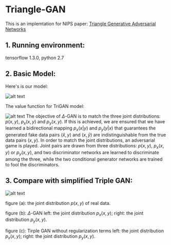 # Triangle-GAN
This is an implemtation for NIPS paper: [Triangle Generative Adversarial Networks](https://arxiv.org/abs/1709.06548)

## 1. Running environment: 
tensorflow 1.3.0, python 2.7

## 2. Basic Model:
Here's is our model:

![alt text](https://raw.githubusercontent.com/LiqunChen0606/Triangle-GAN/master/figures/model.png)

The value function for TriGAN model:

![alt text](https://raw.githubusercontent.com/LiqunChen0606/Triangle-GAN/master/figures/function.png)
The objective of $\Delta$-GAN is to match the three joint distributions: $p(x, y)$, $p_x(x, y)$ and $p_y(x, y)$. If
this is achieved, we are ensured that we have learned a bidirectional mapping $p_x(x|y)$ and $p_y(y|x)$
that guarantees the generated fake data pairs $(\hat{x}, y)$ and $(x, \hat{y})$ are indistinguishable from the true data pairs $(x, y)$. 
In order to match the joint distributions, an adversarial game is played. Joint pairs
are drawn from three distributions: $p(x, y)$, $p_x(x, y)$ or $p_y(x, y)$, and two discriminator networks are learned to discriminate among the three, while the two conditional generator networks are trained to fool the discriminators.

## 3. Compare with simplified Triple GAN:
![alt text](https://raw.githubusercontent.com/LiqunChen0606/Triangle-GAN/master/figures/compare.png)

figure (a): the joint distribution $p(x,y)$ of real data.

figure (b): $\Delta$-GAN 
left: the joint distribution $p_x(x,y)$; 
right: the joint distribution $p_y(x,y)$.

figure (c): Tirple GAN without regularization terms
left: the joint distribution $p_x(x,y)$; 
right: the joint distribution $p_y(x,y)$.
